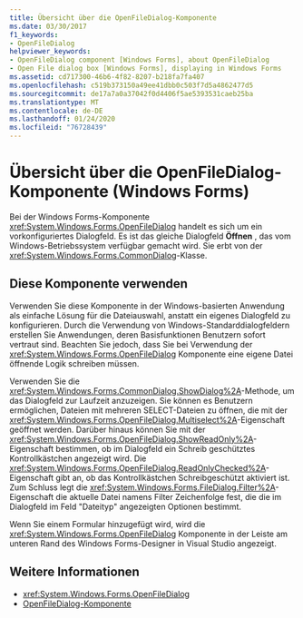 ```yaml
---
title: Übersicht über die OpenFileDialog-Komponente
ms.date: 03/30/2017
f1_keywords:
- OpenFileDialog
helpviewer_keywords:
- OpenFileDialog component [Windows Forms], about OpenFileDialog
- Open File dialog box [Windows Forms], displaying in Windows Forms
ms.assetid: cd717300-46b6-4f82-8207-b218fa7fa407
ms.openlocfilehash: c519b373150a49ee41dbb0c503f7d5a4862477d5
ms.sourcegitcommit: de17a7a0a37042f0d4406f5ae5393531caeb25ba
ms.translationtype: MT
ms.contentlocale: de-DE
ms.lasthandoff: 01/24/2020
ms.locfileid: "76728439"
---
```

# <a name="openfiledialog-component-overview-windows-forms"></a>Übersicht über die OpenFileDialog-Komponente (Windows Forms)

Bei der Windows Forms-Komponente <xref:System.Windows.Forms.OpenFileDialog> handelt es sich um ein vorkonfiguriertes Dialogfeld. Es ist das gleiche Dialogfeld **Öffnen** , das vom Windows-Betriebssystem verfügbar gemacht wird. Sie erbt von der <xref:System.Windows.Forms.CommonDialog>-Klasse.

## <a name="use-this-component"></a>Diese Komponente verwenden

Verwenden Sie diese Komponente in der Windows-basierten Anwendung als einfache Lösung für die Dateiauswahl, anstatt ein eigenes Dialogfeld zu konfigurieren. Durch die Verwendung von Windows-Standarddialogfeldern erstellen Sie Anwendungen, deren Basisfunktionen Benutzern sofort vertraut sind. Beachten Sie jedoch, dass Sie bei Verwendung der <xref:System.Windows.Forms.OpenFileDialog> Komponente eine eigene Datei öffnende Logik schreiben müssen.

Verwenden Sie die <xref:System.Windows.Forms.CommonDialog.ShowDialog%2A>-Methode, um das Dialogfeld zur Laufzeit anzuzeigen. Sie können es Benutzern ermöglichen, Dateien mit mehreren SELECT-Dateien zu öffnen, die mit der <xref:System.Windows.Forms.OpenFileDialog.Multiselect%2A>-Eigenschaft geöffnet werden. Darüber hinaus können Sie mit der <xref:System.Windows.Forms.OpenFileDialog.ShowReadOnly%2A>-Eigenschaft bestimmen, ob im Dialogfeld ein Schreib geschütztes Kontrollkästchen angezeigt wird. Die <xref:System.Windows.Forms.OpenFileDialog.ReadOnlyChecked%2A>-Eigenschaft gibt an, ob das Kontrollkästchen Schreibgeschützt aktiviert ist. Zum Schluss legt die <xref:System.Windows.Forms.FileDialog.Filter%2A>-Eigenschaft die aktuelle Datei namens Filter Zeichenfolge fest, die die im Dialogfeld im Feld "Dateityp" angezeigten Optionen bestimmt.

Wenn Sie einem Formular hinzugefügt wird, wird die <xref:System.Windows.Forms.OpenFileDialog> Komponente in der Leiste am unteren Rand des Windows Forms-Designer in Visual Studio angezeigt.

## <a name="see-also"></a>Weitere Informationen

- <xref:System.Windows.Forms.OpenFileDialog>
- [OpenFileDialog-Komponente](openfiledialog-component-windows-forms.md)
